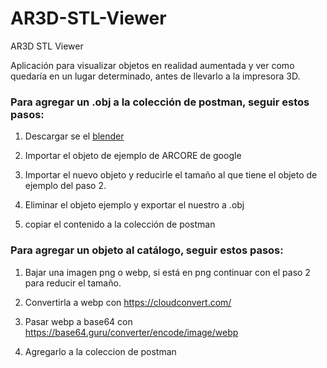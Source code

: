 # AR3D-STL-Viewer
AR3D STL Viewer

Aplicación para visualizar objetos en realidad aumentada y ver como quedaría en un lugar determinado, antes de llevarlo a la impresora 3D.

### Para agregar un .obj a la colección de postman, seguir estos pasos:

1. Descargar se el [blender](https://www.blender.org/)

2. Importar el objeto de ejemplo de ARCORE de google

3. Importar el nuevo objeto y reducirle el tamaño al que tiene el objeto de ejemplo del paso 2.

4. Eliminar el objeto ejemplo y exportar el nuestro a .obj

5. copiar el contenido a la colección de postman



### Para agregar un objeto al catálogo, seguir estos pasos:

1. Bajar una imagen png o webp, si está en png continuar con el paso 2 para reducir el tamaño.

2. Convertirla a webp con https://cloudconvert.com/

3. Pasar webp a base64 con https://base64.guru/converter/encode/image/webp

4. Agregarlo a la coleccion de postman
